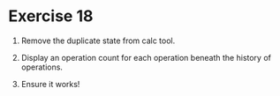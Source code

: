 # Exercise 18

1. Remove the duplicate state from calc tool.

2. Display an operation count for each operation beneath the history of operations.

3. Ensure it works!